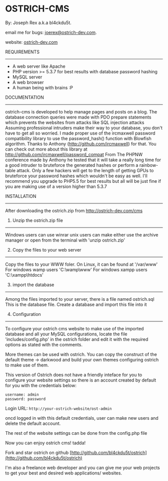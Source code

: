 # OSTRICH-CMS

By: Joseph Rex a.k.a bl4ckdu5t.

email me for bugs: [joerex@ostrich-dev.com](mailto:joerex@ostrich-dev.com).


website: [ostrich-dev.com](http://ostrich-dev.com)



REQUIREMENTS
____________________________________________________________________

* A web server like Apache
* PHP version >= 5.3.7 for best results with database password hashing
* MySQL server
* A web browser
* A human being with brains :P


DOCUMENTATION
____________________________________________________________________

ostrich-cms is developed to help manage pages and posts on a blog.
The database connection queries were made with PDO prepare statements
which prevents the websites from attacks like SQL injection attacks
Assuming professional intruders make their way to your database,
you don't have to get all so worried. I made proper use of the
ircmaxwell password compatibility library to use the password_hash()
function with Blowfish algorithm. 
Thanks to Anthony (http://github.com/ircmaxwell) for that. You can
check out more about this library at 
http://github.com/ircmaxwell/password_compat
From The PHPNW conference made by Anthony he tested that it will
take a really long time for a good intruder to bruteforce the
generated hashes or perform a rainbow-table attack. Only a few
hackers will get to the length of getting GPUs to bruteforce your
password hashes which wouldn't be easy as well.
I'll recommend you upgrade to PHP5.5 for best results but all will
be just fine if you are making use of a version higher than 5.3.7

INSTALLATION
_______________________________________________________________

After downloading the ostrich.zip from http://ostrich-dev.com/cms
1. Unzip the ostrich.zip file 
-----------------------------
Windows users can use winrar
unix users can make either use the archive manager or open from the
terminal with 'unzip ostrich.zip'

2. Copy the files to your web server
---------------------------------------------------------------
Copy the files to your WWW foler.
On Linux, it can be found at '/var/www'
For windows wamp users 'C:\wamp\www'
For windows xampp users 'C:\xampp\htdocs'

3. import the database
---------------------------------------
Among the files imported to your server, there is a file named ostrich.sql
This is the database file. Create a database and import this file into it

4. Configuration
--------------------------------------------
To configure your ostrich cms website to make use of the imported database and all
your MySQL configurations, locate the file 'includes/config.php' in the ostrich
folder and edit it with the required options as stated with the comments.

More themes can be used with ostrich. You can copy the construct of the
default theme -> darkwood and build your own themes configuring ostrich to make use
of them.

This version of Ostrich does not have a friendly inteface for you to configure
your website settings so there is an account created by default for you with the
credentials below:

	username: admin
	password: password

Login URL: `http://your-ostrich-website/ost-admin`

oncd logged in with this default credentials, user can make new users and delete
the default account.

The rest of the website settings can be done from the config.php file

Now you can enjoy ostrich cms! tadda! 

Fork and star ostrich on github
[http://github.com/bl4ckdu5t/ostrich](http://github.com/bl4ckdu5t/ostrich)

I'm also a freelance web developer and you can give me your web projects to get
your best and desired web applications/ websites.

